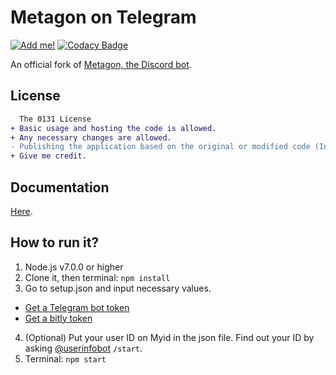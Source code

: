 # Metagon on Telegram
[![Add me!](https://img.shields.io/badge/telegram-%40metagon__bot-0088cc.svg)](http://telegram.me/metagon_bot) [![Codacy Badge](https://api.codacy.com/project/badge/Grade/d481eda7342f4258a99cf30122acbc90)](https://www.codacy.com/app/austinhuang0131/metagon-telegram?utm_source=github.com&amp;utm_medium=referral&amp;utm_content=austinhuang0131/metagon-telegram&amp;utm_campaign=Badge_Grade)

An official fork of [Metagon, the Discord bot](http://metagon.tk).

## License
```diff
  The 0131 License
+ Basic usage and hosting the code is allowed.
+ Any necessary changes are allowed.
- Publishing the application based on the original or modified code (In this case, making your Metagon-based bot public) is not allowed without direct permission from the original author.
+ Give me credit.
```

## Documentation
[Here](https://github.com/austinhuang0131/metagon-telegram/wiki).

## How to run it?
1. Node.js v7.0.0 or higher
2. Clone it, then terminal: `npm install`
3. Go to setup.json and input necessary values.
  * [Get a Telegram bot token](https://core.telegram.org/bots#3-how-do-i-create-a-bot)
  * [Get a bitly token](https://bitly.com/a/oauth_apps)
4. (Optional) Put your user ID on Myid in the json file. Find out your ID by asking [@userinfobot](https://telegram.me/userinfobot) `/start`.
5. Terminal: `npm start`
